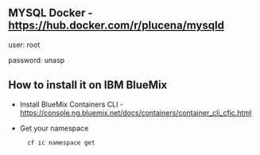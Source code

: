 MYSQL Docker - https://hub.docker.com/r/plucena/mysqld
---------------

user: root

password: unasp


How to install it on IBM BlueMix
-----------------

* Install BlueMix Containers CLI - https://console.ng.bluemix.net/docs/containers/container_cli_cfic.html

* Get your namespace

        cf ic namespace get
